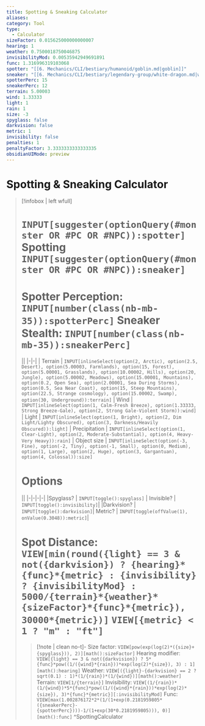 ```yaml
---
title: Spotting & Sneaking Calculator
aliases: 
category: Tool
type:
  - Calculator
sizeFactor: 0.015625000000000007
hearing: 1
weather: 0.7500018750046875
invisibilityMod: 0.00535942949691891
func: 1.316996319103068
spotter: "[[6. Mechanics/CLI/bestiary/humanoid/goblin.md|goblin]]"
sneaker: "[[6. Mechanics/CLI/bestiary/legendary-group/white-dragon.md|white-dragon]]"
spotterPerc: 15
sneakerPerc: 12
terrain: 5.00003
wind: 1.33333
light: 1
rain: 1
size: -3
spyglass: false
darkvision: false
metric: 1
invisibility: false
penalties: 1
penaltyFactor: 3.3333333333333335
obsidianUIMode: preview
---
```


#  Spotting & Sneaking Calculator

> [!infobox | left wfull]
> # `INPUT[suggester(optionQuery(#monster OR #PC OR #NPC)):spotter]` Spotting `INPUT[suggester(optionQuery(#monster OR #PC OR #NPC)):sneaker]`
> # Spotter Perception: `INPUT[number(class(nb-mb-35)):spotterPerc]` Sneaker Stealth: `INPUT[number(class(nb-mb-35)):sneakerPerc]`
> || 
> |-|-|
> | Terrain |  `INPUT[inlineSelect(option(2, Arctic), option(2.5, Desert), option(5.00003, Farmlands), option(15, Forest), option(5.00001, Grasslands), option(10.00002, Hills), option(20, Jungle), option(5.00002, Meadows), option(15.00001, Mountains), option(0.2, Open Sea), option(2.00001, Sea During Storms), option(0.5, Sea Near Coast), option(15, Steep Mountains), option(22.5, Strange cosmology), option(15.00002, Swamp), option(30, Underground)):terrain]`
> | Wind | `INPUT[inlineSelect(option(1, Calm-Fresh Breeze), option(1.33333, Strong Breeze-Gale), option(2, Strong Gale-Violent Storm)):wind]`
> | Light |  `INPUT[inlineSelect(option(1, Bright), option(2, Dim Light/Lighty Obscured), option(3, Darkness/Heavily Obscured)):light]` 
> | Precipitation | `INPUT[inlineSelect(option(1, Clear-Light), option(2, Moderate-Substantial), option(4, Heavy-Very Heavy)):rain]`
> | Object size | `INPUT[inlineSelect(option(-3, Fine), option(-2, Tiny), option(-1, Small), option(0, Medium), option(1, Large), option(2, Huge), option(3, Gargantuan), option(4, Colossal)):size]`
> # Options
> ||
> |-|-|-|-|
> |Spyglass? | `INPUT[toggle():spyglass]` | Invisible? | `INPUT[toggle():invisibility]`|
> |Darkvision? |  `INPUT[toggle():darkvision]`|  Metric? | `INPUT[toggle(offValue(1), onValue(0.3048)):metric]`|
> # Spot Distance: `VIEW[min(round({light} == 3 & not({darkvision}) ? {hearing}*{func}*{metric} : {invisibility} ? {invisibilityMod} : 5000/{terrain}*{weather}*{sizeFactor}*{func}*{metric}), 30000*{metric})]` `VIEW[{metric} < 1 ? "m" : "ft"]`
>> [!note | clean no-t]-
>> Size factor: `VIEW[pow(exp(log(2)*({size}+{spyglass})), 2)][math():sizeFactor]`
>> Hearing modifier: `VIEW[{light} == 3 & not({darkvision}) ? 5*{func}*pow((1/({wind}*{rain}))*exp(log(2)*{size}), 3) : 1][math():hearing]` 
>> Weather: `VIEW[({light}-{darkvision} == 2 ? sqrt(0.1) : 1)*(1/{rain})*(1/{wind})][math():weather]`
>> Terrain: `VIEW[1/{terrain}]`
>> Invisibility: `VIEW[(1/{rain})*(1/{wind})*5*{func}*pow((1/({wind}*{rain}))*exp(log(2)*{size}), 3)*{func}*{metric}][:invisibilityMod]`
>> Func: `VIEW[max(1.002876172*2*(1/(1+exp(0.2181959805*({sneakerPerc}-{spotterPerc})))-1/(1+exp(30*0.2181959805))), 0)][math():func]`
^SpottingCalculator